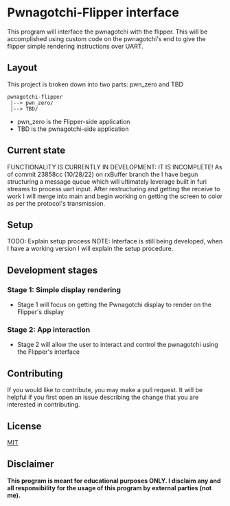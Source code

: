 # Pwnagotchi-Flipper interface
This program will interface the pwnagotchi with the flipper. This will be accomplished using custom code on the pwnagotchi's end to give the flipper simple rendering instructions over UART.

## Layout
This project is broken down into two parts: pwn_zero and TBD
```
pwnagotchi-flipper
 |--> pwn_zero/
 |--> TBD/
```
- pwn_zero is the Flipper-side application
- TBD is the pwnagotchi-side application

## Current state
FUNCTIONALITY IS CURRENTLY IN DEVELOPMENT: IT IS INCOMPLETE!
As of commit 23858cc (10/28/22) on rxBuffer branch the I have begun structuring a message queue which will ultimately leverage built in furi streams to process uart input. After restructuring and getting the receive to work I will merge into main and begin working on getting the screen to color as per the protocol's transmission.

## Setup
TODO: Explain setup process
NOTE: Interface is still being developed, when I have a working version I will explain the setup procedure.

## Development stages
### Stage 1: Simple display rendering
- Stage 1 will focus on getting the Pwnagotchi display to render on the Flipper's display

### Stage 2: App interaction
- Stage 2 will allow the user to interact and control the pwnagotchi using the Flipper's interface

## Contributing
If you would like to contribute, you may make a pull request. It will be helpful if you first open an issue describing the change that you are interested in contributing.

## License
[MIT](https://choosealicense.com/licenses/mit/)

## Disclaimer
<b>This program is meant for educational purposes ONLY. I disclaim any and all responsibility for the usage of this program by external parties (not me).</b>
